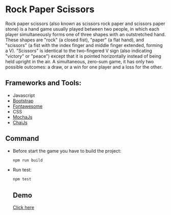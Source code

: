 # Rock Paper Scissors

Rock paper scissors (also known as scissors rock paper and scissors paper stone) is a hand game usually played between two people, in which each player simultaneously forms one of three shapes with an outstretched hand. These shapes are "rock" (a closed fist), "paper" (a flat hand), and "scissors" (a fist with the index finger and middle finger extended, forming a V). "Scissors" is identical to the two-fingered V sign (also indicating "victory" or "peace") except that it is pointed horizontally instead of being held upright in the air. A simultaneous, zero-sum game, it has only two possible outcomes: a draw, or a win for one player and a loss for the other.

## Frameworks and Tools:
* Javascript
* [Bootstrap](https://getbootstrap.com/)
* [Fontawesome](https://fontawesome.com/)
* CSS
* [MochaJs](https://mochajs.org/) 
* [ChaiJs](https://www.chaijs.com/)

## Command
* Before start the game you have to build the project:
    ```javascript
    npm run build
    ```
* Run test:
  ```javascript
  npm test
  ```
  
  ## Demo
  [Click here](https://rock-paper-scissors-game-4c6a9.firebaseapp.com/)
